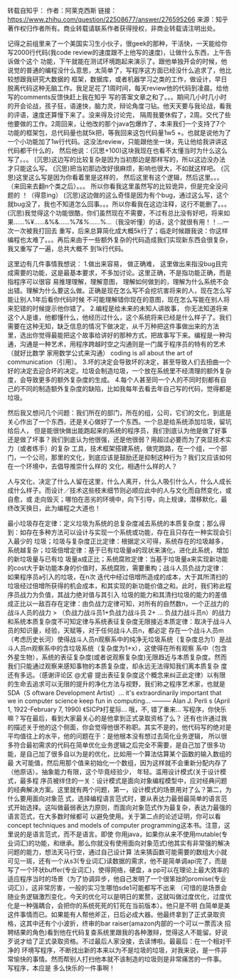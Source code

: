 转载自知乎：
作者：阿莱克西斯
链接：https://www.zhihu.com/question/22508677/answer/276595266
来源：知乎
著作权归作者所有。商业转载请联系作者获得授权，非商业转载请注明出处。

记得之前组里来了一个美国实习生小伙子，很geek的那种，干活快，一天能给你写2000行代码(我code review的速度跟不上他写的速度)，让做什么东西，上午告诉做个这个
功能，下午就能在测试环境跑起来演示了。跟他单独开会的时候，他说觉的普通的编程没什么意思，太简单了，写程序这方面已经没什么追求了，他比较想跟我研究大数据的
框架，数据库，或者机器学习之类的工作，做设计，早日脱离代码这种无脑工作。我足足花了1周时间，每天review他的代码到凌晨。给他写的comments反馈快赶上我在知乎
写的答案文章之和了。。。期间几小时几小时的开会论战，孩子狂，语速快，脑力灵，辩论角度刁钻。他天天要与我论战，看我的评语，速度还算慢下来了。没来得及讨论完，
隔周我要休假了，2周。交代了些他要做的工作。2周回来，让他改的那个java包爆炸了，本来我们一个支持了7个功能的框架包，总代码量也就5k把，等我回来这包代码量1w5
+。也就是说他为了一个小功能加了1w行代码。这没法review，只能跟他坐一块，先让他给我讲讲这代码都干什么的，
然后他说：(沉思+100)这块我现在也看不太懂当时为什么这么写了。。。
(沉思)这边写的比较复杂是因为当初那边是那样写的，所以这边没办法才只能这么写。
(沉思)把当初那边改好很麻烦，影响也很大，不如就这样吧。
(沉思)这里这么写是因为你看着里是这样的， 然后这里有这个逻辑，然后这里。。。（来回来去翻n个类之后）。。。 所以你看我这里虽然写的比较诡异，但是完全没问题的
！（得意ing）
(沉思)这边做的这么奇怪是因为有个bug，通过这么写，这个就bug没了，我也不知道怎么回事。。。所以你看我在这边注释，这行不能删了。。。
(沉思)我觉得这个功能很酷，你们虽然现在不需要，不过有总比没有好吧，将来如果……%¥……&%&……%*7&%……*%…（我没听懂）的话，这个就很有用！！...一次一次被我打回去
重写，后来总算简化成大概5k行了；临走时候跟我说：你这样编程也太难了。。。再后来由于一些额外复杂的代码造成我们实现新东西会很复杂，我又重写了一遍，总共大概不
到1k行代码。

这里边有几件事情我想说：
1.做出来容易， 做正确难，
    这里做出来指没bug且完成需要的功能，这是最基本要求，不多加讨论。这里正确，不是指功能正确，而是指程序可以很容
易推理理解，理解意图， 理解如何做到的，理解为什么系统不会出错。理解为什么要这么做。正确是现在怎么写不会挖坑害将来的人，现在怎么写能让别人1年后看你代码时候
不可能理解错你现在的意图，现在怎么写能在别人将来犯错的时候提示他你错了。
2.编程是给未来的未知人讲故事，
你无法知道将来这个人是谁，他都懂什么，他经历过什么，这个系统将来已经是什么样子了。我们需要在这种无知，缺乏信息的情况下做决定，从千万种把这件事做出来的方法
里，选出你觉得最能把这个故事给讲好的那种方式，把故事写下来。编程是一种沟通，沟通是一种艺术，用程序跨越时空之沟通则是一门属于程序员的特有的艺术（就好比数学
家用数学公式来沟通） coding is all about the art of communication（引用）。
3.坏的决定会导致坏的决定，甚至导致人们去扭曲一个好的决定去迎合坏的决定。垃圾会制造垃圾，一个放在系统里不经清理的额外复杂度，会导致更多的额外复杂度的生成。
4.每个人甚至同一个人的不同时刻都有自己的不同的制造额外复杂度的缺陷，比如我每年去看去年自己写的代码，觉得都是垃圾。

然后我又想问几个问题：我们所在的部门，所在的组，公司，它们的文化，到底是关心作出了一个东西，还是关心做好了一个东西。一个总是给系统添加垃圾，留坑给后人，
但是能很快做出能跑起来的系统的程序员，我们到底认为他是做了好事还是做了坏事？我们到底认为他很强，还是他很弱？用超过必要而为了突显技术实力（或者练手）的复杂
工具，技术框架搭建系统，做完跑路，在一个组，一个部门，一个公司，那里的文化，到底应该是鼓励还是抑制这种行为？我们又应该如何在一个环境中，去倡导推崇什么样的
文化，相遇什么样的人？

人与文化，决定了什么人留在这里，什么人离开，什么人吸引什么人，什么人成长成什么样子。而设计／技术这些枝末细节则必顺应此中的人与文化而自然变化，或自愈，或
走向毁灭；哪怕在恶劣的环境中，向下引导，向上规谏，潜移默化，最终改天换日，此为编程之大道也！


最小垃圾存在定律：定义垃圾为系统的总复杂度减去系统的本质复杂度；那么得到：如存在多种方法可以设计与实现一个系统或功能，存在且只存在一种实现会引入最少的
垃圾；垃圾与复杂度正比定律：根据定义可得，系统存在的垃圾越多，系统越复杂；垃圾倍增定律：基于已有垃圾量a的现状来演化，进化此系统，增加的新垃圾量与已有垃
圾量a成正比；系统腐败定律：当基于垃圾量a来实现新功能的cost大于新功能本身的价值时，系统腐败，需要重构；战斗人员负战力定律：如果程序员a引入的垃圾，在n次
迭代中经过倍增所造成的成本，大于其所清扫的垃圾经过倍增所获得的机会成本，和其实现的新功能价值之和。此时，我们称此程序员战力为负值，其战力绝对值与其引入
垃圾的能力和其清扫垃圾的能力的差值成正比以一敌百存在定律：由负战力定律可知，对所有的自然数n，一个正战力的战斗人员的战力 > （负战力战斗员1+负战力战斗员
2+ … 负战力战斗员n）的战力和系统本质复杂度不可知定律与系统表征复杂度无限接近本质定律：取决于战斗人员的知识量，经验，天赋等，对于任何战斗人员n，都必定
存在一个战斗人员m（考虑历史长河）使得战斗人员n观察系中的纯净无垃圾系统（复杂度总为1）是战斗人员m观察系中的含垃圾系统（复杂度为1+x），这使得在所有观察
系中（包含外星生物），系统的表征复杂度(或者说观察复杂度)无限趋近与本质复杂度。然而我们只能通过观察来感知事物的本质复杂度，却永远无法得知我们离本质复杂
度还有多远。（感谢评论区 @尤睿  提出表征复杂度这个概念来纠正此定律）以有限的生命去追求可以无限的提升的净化方法与视野，我们称之程序艺术家，也就是SDA（S
oftware Development Artist）… it's extraordinarily important that we in computer science keep fun in computing…         ——— Alan J. Perli
s (April 1, 1922-February 7, 1990) 《SICP》打星际… 哦，不, 错了重来…  写程序，你快乐嘛？写在最后，看到大家最关心的是他拿到正式录取资格了么？
还有也许通过我的描述关于他的这个侧面，你会觉得他很不称职。其实不是的，他代码写的绝对是平均值往上的水平，他的问题在于：是他根本没有想过去简化业务逻辑，
所以很多符合最初需求的代码在简单优化业务逻辑之后完全不需要，是自己加了很多功能，是自己加了很多自以为是的优化，比如用一个算法估算某个函数的输入数组的最
大可能值，然后用那个值来初始化一个数组，因为这样就不会重新分配内存了（他原话）。抽象能力有限，这个毕竟经验少， 年轻。滥用设计模式(关于设计模式，最多程
序员被绊住的一关：设计模式是面向对象编程模型中，应对经典问题的经典解决方案。这里就有两个问题，第一，设计模式的场景用对了么？第二，为什么要用面向对象范
式，选择编程语言范式时，要从表达力最弱最简单的语言范式开始选择。这叫做最弱表达力原则，而面向对象范式作为最复杂，表达力最强的语言范式，在大多数时候都可
以避免使用。关于第二点的论述证明，你可以看concept techniques and models of computer programming这本书。注意，这里说的是语言范式，而不是语言。即使
你用java，如果你从来不使用mutable(专业词汇)的功能，和继承。那么你就没有使用面向对象范式)他其实有非常强的解决问题的能力，想法天马行空，通过自己设计算
法来猜函数可能需要的数组大小就可见一斑，还有一个从s3(专业词汇)读数据的需求，他不是简单调api完了，而是写了一个环状buffer(专业词汇)，使得网络，硬盘，a
pp可以在理论上最大效率的适应程序当时的场景（为了协调异步，他自己发明了一个很笨拙的promise(专业词汇)），这非常厉害，一般的实习生哪怕sde1可能都写不出来
（可惜的是场景会随业务逻辑激烈变化，今天的优化可以是明日的累赘，这就叫做过度优化，过度优化是一种强耦合，会把你的系统死死的钉死在当前版本）。他只是不明
白简单是美这件事情而已。如果能有人帮他斧正，日后必成大器。他最终拿到了正式录取资格，这其中还有个小波折，终审的bar raiser(amazon内部的一个可以一票否决
招聘结果的角色)看到他在代码复查系统里跟我的各种激辩，觉得这人不能留。好说歹说才给了正式录取资格。不过最后人家没接，去读博啦。最最后：在一个相对干净的
环境写程序，不断找出新的本来以为不是垃圾的垃圾，对我来说，是一件非常愉快的事情。然而帮别人打扫他本就不该制造的垃圾则是非常痛苦的一件事。 写程序，本应是
多么快乐的一件事啊！

